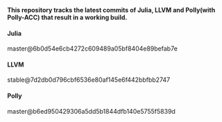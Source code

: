 **This repository tracks the latest commits of Julia, LLVM and Polly(with Polly-ACC) that result in a working build.**

#### Julia

master@6b0d54e6cb4272c609489a05bf8404e89befab7e

#### LLVM

stable@7d2db0d796cbf6536e80af145e6f442bbfbb2747

#### Polly

master@b6ed950429306a5dd5b1844dfb140e5755f5839d
